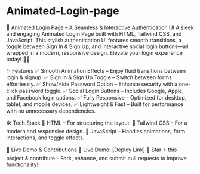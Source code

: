 # Animated-Login-page
🔐 Animated Login Page – A Seamless & Interactive Authentication UI
A sleek and engaging Animated Login Page built with HTML, Tailwind CSS, and JavaScript. This stylish authentication UI features smooth transitions, a toggle between Sign In & Sign Up, and interactive social login buttons—all wrapped in a modern, responsive design. Elevate your login experience today! 🚀✨

✨ Features
✅ Smooth Animation Effects – Enjoy fluid transitions between login & signup.
✅ Sign In & Sign Up Toggle – Switch between forms effortlessly.
✅ Show/Hide Password Option – Enhance security with a one-click password toggle.
✅ Social Login Buttons – Includes Google, Apple, and Facebook login options.
✅ Fully Responsive – Optimized for desktop, tablet, and mobile devices.
✅ Lightweight & Fast – Built for performance with no unnecessary dependencies.

🛠️ Tech Stack
🔹 HTML – For structuring the layout.
🔹 Tailwind CSS – For a modern and responsive design.
🔹 JavaScript – Handles animations, form interactions, and toggle effects.

🚀 Live Demo & Contributions
🔗 Live Demo: [Deploy Link]
📌 Star ⭐ this project & contribute – Fork, enhance, and submit pull requests to improve functionality!
